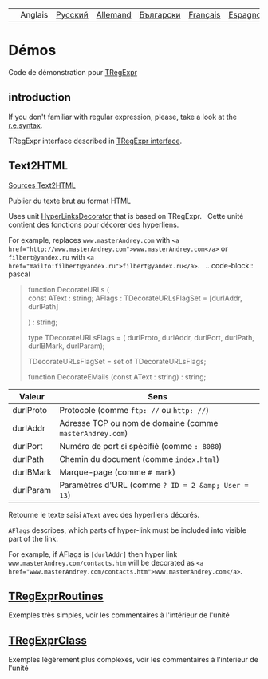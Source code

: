 |     |         |                                                                |                                                                 |                                                                  |                                                                 |                                                                 |
|-----|---------|----------------------------------------------------------------|-----------------------------------------------------------------|------------------------------------------------------------------|-----------------------------------------------------------------|-----------------------------------------------------------------|
|     | Anglais | [Русский](https://regex.sorokin.engineer/ru/latest/index.html) | [Allemand](https://regex.sorokin.engineer/de/latest/index.html) | [Български](https://regex.sorokin.engineer/bg/latest/index.html) | [Français](https://regex.sorokin.engineer/fr/latest/index.html) | [Espagnol](https://regex.sorokin.engineer/es/latest/index.html) |

# Démos

Code de démonstration pour [TRegExpr](index.html)

## introduction

If you don't familiar with regular expression, please, take a look at
the [r.e.syntax](regular_expressions.html).

TRegExpr interface described in [TRegExpr interface](tregexpr.html).

## Text2HTML

[Sources
Text2HTML](https://github.com/andgineer/TRegExpr/tree/master/examples/Text2HTML)

Publier du texte brut au format HTML

Uses unit
[HyperLinksDecorator](https://github.com/andgineer/TRegExpr/blob/master/src/HyperLinksDecorator.pas)
that is based on TRegExpr.   Cette unité contient des fonctions pour
décorer des hyperliens.

For example, replaces `www.masterAndrey.com` with
`<a href="http://www.masterAndrey.com">www.masterAndrey.com</a>` or
`filbert@yandex.ru` with
`<a href="mailto:filbert@yandex.ru">filbert@yandex.ru</a>`.   ..
code-block:: pascal

> function DecorateURLs (  
> const AText : string; AFlags : TDecorateURLsFlagSet = \[durlAddr,
> durlPath\]
>
> ) : string;
>
> type TDecorateURLsFlags = ( durlProto, durlAddr, durlPort, durlPath,
> durlBMark, durlParam);
>
> TDecorateURLsFlagSet = set of TDecorateURLsFlags;
>
> function DecorateEMails (const AText : string) : string;  

| Valeur     | Sens                                                     |
|------------|----------------------------------------------------------|
| durlProto  | Protocole (comme `ftp: //` ou `http: //`)                |
| durlAddr   | Adresse TCP ou nom de domaine (comme `masterAndrey.com`) |
| durlPort   | Numéro de port si spécifié (comme `: 8080`)              |
| durlPath   | Chemin du document (comme `index.html`)                  |
| durlBMark  | Marque-page (comme `# mark`)                             |
| durlParam  | Paramètres d&#39;URL (comme `? ID = 2 &amp; User = 13`)  |

Retourne le texte saisi `AText` avec des hyperliens décorés.

`AFlags` describes, which parts of hyper-link must be included into
visible part of the link.

For example, if <span class="title-ref">AFlags</span> is `[durlAddr]`
then hyper link `www.masterAndrey.com/contacts.htm` will be decorated as
`<a href="www.masterAndrey.com/contacts.htm">www.masterAndrey.com</a>`.

## [TRegExprRoutines](https://github.com/andgineer/TRegExpr/tree/master/examples/TRegExprRoutines)

Exemples très simples, voir les commentaires à l&#39;intérieur de
l&#39;unité

## [TRegExprClass](https://github.com/andgineer/TRegExpr/tree/master/examples/TRegExprClass)

Exemples légèrement plus complexes, voir les commentaires à
l&#39;intérieur de l&#39;unité
